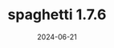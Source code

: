 ---
title: spaghetti 1.7.6
date: 2024-06-21
description: spaghetti 1.7.6 released.
type: news
month: "06.21"
year: "2024"
link: "https://github.com/pysal/spaghetti/releases/tag/v1.7.6"
---